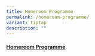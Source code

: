 ```yaml
---
title: Homeroom Programme
permalink: /homeroom-programme/
variant: tiptap
description: ""
---
```

<h4><a href="https://sites.google.com/moe.edu.sg/fcps-g-site-homeroom-prog/homeroom-home" rel="noopener nofollow" target="_blank">Homeroom Programme</a></h4>
<p></p>